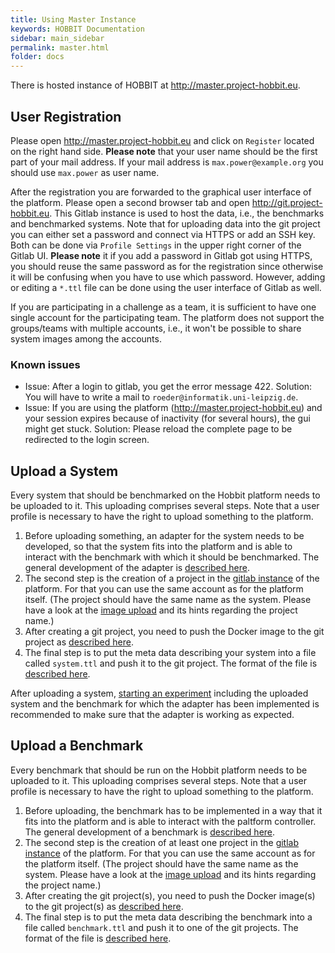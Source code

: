 ```yaml
---
title: Using Master Instance
keywords: HOBBIT Documentation
sidebar: main_sidebar
permalink: master.html
folder: docs
---
```


There is hosted instance of HOBBIT at http://master.project-hobbit.eu.

## User Registration

Please open http://master.project-hobbit.eu and click on `Register` located on the right hand side.
**Please note** that your user name should be the first part of your mail address. If your mail address is `max.power@example.org` you should use `max.power` as user name.

After the registration you are forwarded to the graphical user interface of the platform. Please open a second browser tab and open http://git.project-hobbit.eu. This Gitlab instance is used to host the data, i.e., the benchmarks and benchmarked systems.
Note that for uploading data into the git project you can either set a password and connect via HTTPS or add an SSH key. Both can be done via `Profile Settings` in the upper right corner of the Gitlab UI. **Please note** it if you add a password in Gitlab got using HTTPS, you should reuse the same password as for the registration since otherwise it will be confusing when you have to use which password. However, adding or editing a `*.ttl` file can be done using the user interface of Gitlab as well.

If you are participating in a challenge as a team, it is sufficient to have one single account for the participating team. The platform does not support the groups/teams with multiple accounts, i.e., it won't be possible to share system images among the accounts.

### Known issues

* Issue: After a login to gitlab, you get the error message 422. Solution: You will have to write a mail to `roeder@informatik.uni-leipzig.de`.
* Issue: If you are using the platform (http://master.project-hobbit.eu) and your session expires because of inactivity (for several hours), the gui might get stuck. Solution: Please reload the complete page to be redirected to the login screen.

## Upload a System

Every system that should be benchmarked on the Hobbit platform needs to be uploaded to it. This uploading comprises several steps. Note that a user profile is necessary to have the right to upload something to the platform.

1. Before uploading something, an adapter for the system needs to be developed, so that the system fits into the platform and is able to interact with the benchmark with which it should be benchmarked. The general development of the adapter is [described here](/system_integration.html).
2. The second step is the creation of a project in the [gitlab instance](http://git.project-hobbit.eu) of the platform. For that you can use the same account as for the platform itself. (The project should have the same name as the system. Please have a look at the [image upload](/system_integration.html) and its hints regarding the project name.)
3. After creating a git project, you need to push the Docker image to the git project as [described here](/system_integration.html).
4. The final step is to put the meta data describing your system into a file called `system.ttl` and push it to the git project. The format of the file is [described here](/system_integration.html).

After uploading a system, [starting an experiment](/benchmarking.html) including the uploaded system and the benchmark for which the adapter has been implemented is recommended to make sure that the adapter is working as expected.

## Upload a Benchmark

Every benchmark that should be run on the Hobbit platform needs to be uploaded to it. This uploading comprises several steps. Note that a user profile is necessary to have the right to upload something to the platform.

1. Before uploading, the benchmark has to be implemented in a way that it fits into the platform and is able to interact with the paltform controller. The general development of a benchmark is [described here](/benchmark_integration.html).
2. The second step is the creation of at least one project in the [gitlab instance](http://git.project-hobbit.eu) of the platform. For that you can use the same account as for the platform itself. (The project should have the same name as the system. Please have a look at the [image upload](/system_integration.html) and its hints regarding the project name.)
3. After creating the git project(s), you need to push the Docker image(s) to the git project(s) as [described here](/system_integration.html).
4. The final step is to put the meta data describing the benchmark into a file called `benchmark.ttl` and push it to one of the git projects. The format of the file is [described here](/benchmark_integration_api.html).
